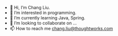 - 👋 Hi, I’m Chang Liu.
- 👀 I’m interested in programming.
- 🌱 I’m currently learning Java, Spring.
- 💞️ I’m looking to collaborate on ...
- 📫 How to reach me chang.liu@thoughtworks.com

<!---
ChangLiuThoughtWorks/ChangLiuThoughtWorks is a ✨ special ✨ repository because its `README.md` (this file) appears on your GitHub profile.
You can click the Preview link to take a look at your changes.
--->
